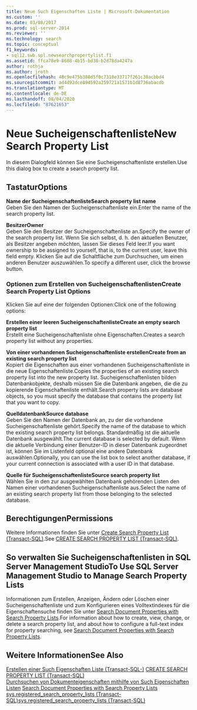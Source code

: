 ```yaml
---
title: Neue Such Eigenschaften Liste | Microsoft-Dokumentation
ms.custom: ''
ms.date: 03/08/2017
ms.prod: sql-server-2014
ms.reviewer: ''
ms.technology: search
ms.topic: conceptual
f1_keywords:
- sql12.swb.spl.newsearchpropertylist.f1
ms.assetid: ffca78e9-8608-4b15-bd38-b2d78da4247a
author: rothja
ms.author: jroth
ms.openlocfilehash: 48c9e475b380d5f0c7310e33717f261c38acbbd4
ms.sourcegitcommit: ad4d92dce894592a259721a1571b1d8736abacdb
ms.translationtype: MT
ms.contentlocale: de-DE
ms.lasthandoff: 08/04/2020
ms.locfileid: "87621653"
---
```

# <a name="new-search-property-list"></a><span data-ttu-id="546e4-102">Neue Sucheigenschaftenliste</span><span class="sxs-lookup"><span data-stu-id="546e4-102">New Search Property List</span></span>
  <span data-ttu-id="546e4-103">In diesem Dialogfeld können Sie eine Sucheigenschaftenliste erstellen.</span><span class="sxs-lookup"><span data-stu-id="546e4-103">Use this dialog box to create a search property list.</span></span>  
  
## <a name="options"></a><span data-ttu-id="546e4-104">Tastatur</span><span class="sxs-lookup"><span data-stu-id="546e4-104">Options</span></span>  
 <span data-ttu-id="546e4-105">**Name der Sucheigenschaftenliste**</span><span class="sxs-lookup"><span data-stu-id="546e4-105">**Search property list name**</span></span>  
 <span data-ttu-id="546e4-106">Geben Sie den Namen der Sucheigenschaftenliste ein.</span><span class="sxs-lookup"><span data-stu-id="546e4-106">Enter the name of the search property list.</span></span>  
  
 <span data-ttu-id="546e4-107">**Besitzer**</span><span class="sxs-lookup"><span data-stu-id="546e4-107">**Owner**</span></span>  
 <span data-ttu-id="546e4-108">Geben Sie den Besitzer der Sucheigenschaftenliste an.</span><span class="sxs-lookup"><span data-stu-id="546e4-108">Specify the owner of the search property list.</span></span> <span data-ttu-id="546e4-109">Wenn Sie sich selbst, d. h. den aktuellen Benutzer, als Besitzer angeben möchten, lassen Sie dieses Feld leer.</span><span class="sxs-lookup"><span data-stu-id="546e4-109">If you want ownership to be assigned to yourself, that is, to the current user, leave this field empty.</span></span> <span data-ttu-id="546e4-110">Klicken Sie auf die Schaltfläche zum Durchsuchen, um einen anderen Benutzer auszuwählen.</span><span class="sxs-lookup"><span data-stu-id="546e4-110">To specify a different user, click the browse button.</span></span>  
  
### <a name="create-search-property-list-options"></a><span data-ttu-id="546e4-111">Optionen zum Erstellen von Sucheigenschaftenlisten</span><span class="sxs-lookup"><span data-stu-id="546e4-111">Create Search Property List Options</span></span>  
 <span data-ttu-id="546e4-112">Klicken Sie auf eine der folgenden Optionen:</span><span class="sxs-lookup"><span data-stu-id="546e4-112">Click one of the following options:</span></span>  
  
 <span data-ttu-id="546e4-113">**Erstellen einer leeren Sucheigenschaftenliste**</span><span class="sxs-lookup"><span data-stu-id="546e4-113">**Create an empty search property list**</span></span>  
 <span data-ttu-id="546e4-114">Erstellt eine Sucheigenschaftenliste ohne Eigenschaften.</span><span class="sxs-lookup"><span data-stu-id="546e4-114">Creates a search property list without any properties.</span></span>  
  
 <span data-ttu-id="546e4-115">**Von einer vorhandenen Sucheigenschaftenliste erstellen**</span><span class="sxs-lookup"><span data-stu-id="546e4-115">**Create from an existing search property list**</span></span>  
 <span data-ttu-id="546e4-116">Kopiert die Eigenschaften aus einer vorhandenen Sucheigenschaftenliste in die neue Eigenschaftenliste.</span><span class="sxs-lookup"><span data-stu-id="546e4-116">Copies the properties of an existing search property list into the new property list.</span></span> <span data-ttu-id="546e4-117">Sucheigenschaftenlisten bilden Datenbankobjekte, deshalb müssen Sie die Datenbank angeben, die die zu kopierende Eigenschaftenliste enthält.</span><span class="sxs-lookup"><span data-stu-id="546e4-117">Search property lists are database objects, so you must specify the database that contains the property list that you want to copy.</span></span>  
  
 <span data-ttu-id="546e4-118">**Quelldatenbank**</span><span class="sxs-lookup"><span data-stu-id="546e4-118">**Source database**</span></span>  
 <span data-ttu-id="546e4-119">Geben Sie den Namen der Datenbank an, zu der die vorhandene Sucheigenschaftenliste gehört.</span><span class="sxs-lookup"><span data-stu-id="546e4-119">Specify the name of the database to which the existing search property list belongs.</span></span> <span data-ttu-id="546e4-120">Standardmäßig ist die aktuelle Datenbank ausgewählt.</span><span class="sxs-lookup"><span data-stu-id="546e4-120">The current database is selected by default.</span></span> <span data-ttu-id="546e4-121">Wenn die aktuelle Verbindung einer Benutzer-ID in dieser Datenbank zugeordnet ist, können Sie im Listenfeld optional eine andere Datenbank auswählen.</span><span class="sxs-lookup"><span data-stu-id="546e4-121">Optionally, you can use the list box to select another database, if your current connection is associated with a user ID in that database.</span></span>  
  
 <span data-ttu-id="546e4-122">**Quelle für Sucheigenschaftenliste**</span><span class="sxs-lookup"><span data-stu-id="546e4-122">**Source search property list**</span></span>  
 <span data-ttu-id="546e4-123">Wählen Sie in den zur ausgewählten Datenbank gehörenden Listen den Namen einer vorhandenen Sucheigenschaftenliste aus.</span><span class="sxs-lookup"><span data-stu-id="546e4-123">Select the name of an existing search property list from those belonging to the selected database.</span></span>  
  
## <a name="permissions"></a><span data-ttu-id="546e4-124">Berechtigungen</span><span class="sxs-lookup"><span data-stu-id="546e4-124">Permissions</span></span>  
 <span data-ttu-id="546e4-125">Weitere Informationen finden Sie unter [Create Search Property List &#40;Transact-SQL&#41;](/sql/t-sql/statements/create-search-property-list-transact-sql).</span><span class="sxs-lookup"><span data-stu-id="546e4-125">See [CREATE SEARCH PROPERTY LIST &#40;Transact-SQL&#41;](/sql/t-sql/statements/create-search-property-list-transact-sql).</span></span>  
  
## <a name="to-use-sql-server-management-studio-to-manage-search-property-lists"></a><span data-ttu-id="546e4-126">So verwalten Sie Sucheigenschaftenlisten in SQL Server Management Studio</span><span class="sxs-lookup"><span data-stu-id="546e4-126">To Use SQL Server Management Studio to Manage Search Property Lists</span></span>  
 <span data-ttu-id="546e4-127">Informationen zum Erstellen, Anzeigen, Ändern oder Löschen einer Sucheigenschaftenliste und zum Konfigurieren eines Volltextindexes für die Eigenschaftensuche finden Sie unter [Search Document Properties with Search Property Lists](../relational-databases/search/search-document-properties-with-search-property-lists.md).</span><span class="sxs-lookup"><span data-stu-id="546e4-127">For information about how to create, view, change, or delete a search property list, and about how to configure a full-text index for property searching, see [Search Document Properties with Search Property Lists](../relational-databases/search/search-document-properties-with-search-property-lists.md).</span></span>  
  
## <a name="see-also"></a><span data-ttu-id="546e4-128">Weitere Informationen</span><span class="sxs-lookup"><span data-stu-id="546e4-128">See Also</span></span>  
 <span data-ttu-id="546e4-129">[Erstellen einer Such Eigenschaften Liste &#40;Transact-SQL-&#41;](/sql/t-sql/statements/create-search-property-list-transact-sql) </span><span class="sxs-lookup"><span data-stu-id="546e4-129">[CREATE SEARCH PROPERTY LIST &#40;Transact-SQL&#41;](/sql/t-sql/statements/create-search-property-list-transact-sql) </span></span>  
 <span data-ttu-id="546e4-130">[Durchsuchen von Dokumenteigenschaften mithilfe von Such Eigenschaften Listen](../relational-databases/search/search-document-properties-with-search-property-lists.md) </span><span class="sxs-lookup"><span data-stu-id="546e4-130">[Search Document Properties with Search Property Lists](../relational-databases/search/search-document-properties-with-search-property-lists.md) </span></span>  
 [<span data-ttu-id="546e4-131">sys.registered_search_property_lists &#40;Transact-SQL&#41;</span><span class="sxs-lookup"><span data-stu-id="546e4-131">sys.registered_search_property_lists &#40;Transact-SQL&#41;</span></span>](/sql/relational-databases/system-catalog-views/sys-registered-search-property-lists-transact-sql)  
  
  
